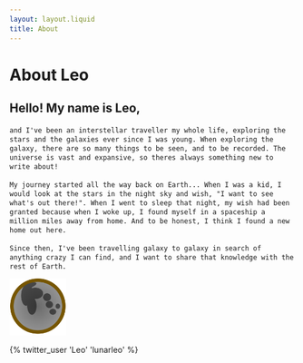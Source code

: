 ```yaml
---
layout: layout.liquid
title: About
---
```


# About **Leo**

<div class="post">
    <h2>Hello! My name is Leo,</h2>

    and I've been an interstellar traveller my whole life, exploring the stars and the galaxies ever since I was young. When exploring the galaxy, there are so many things to be seen, and to be recorded. The universe is vast and expansive, so theres always something new to write about!

    My journey started all the way back on Earth... When I was a kid, I would look at the stars in the night sky and wish, "I want to see what's out there!". When I went to sleep that night, my wish had been granted because when I woke up, I found myself in a spaceship a million miles away from home. And to be honest, I think I found a new home out here. 

    Since then, I've been travelling galaxy to galaxy in search of anything crazy I can find, and I want to share that knowledge with the rest of Earth.
</div>

<img class="logo" alt="logo" src="/images/Logo.png" width="100" />

{% twitter_user 'Leo' 'lunarleo' %}